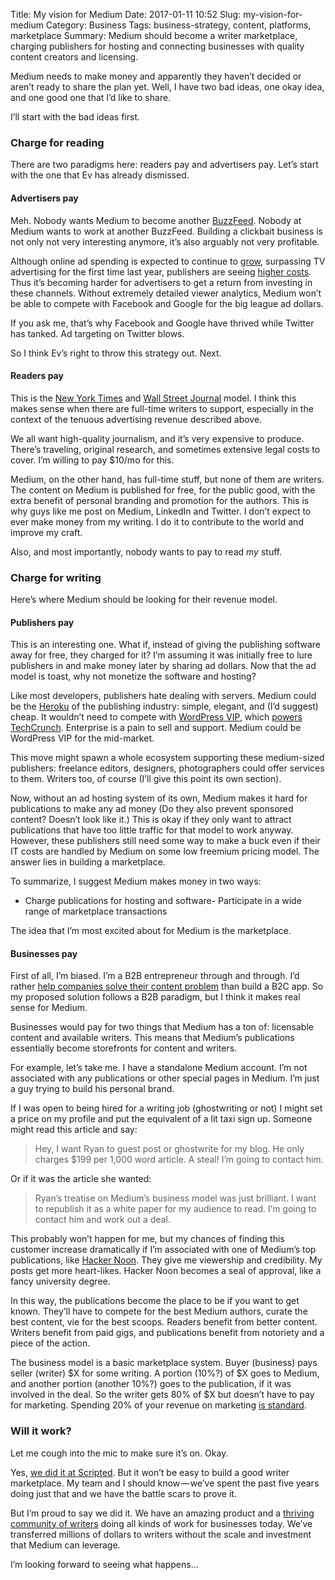 Title: My vision for Medium
Date: 2017-01-11 10:52
Slug: my-vision-for-medium
Category: Business
Tags: business-strategy, content, platforms, marketplace
Summary: Medium should become a writer marketplace, charging publishers for hosting and connecting businesses with quality content creators and licensing.

Medium needs to make money and apparently they haven’t decided or aren’t ready to share the plan yet. Well, I have two bad ideas, one okay idea, and one good one that I’d like to share.

I’ll start with the bad ideas first.

### Charge for reading

There are two paradigms here: readers pay and advertisers pay. Let’s start with the one that Ev has already dismissed.

#### Advertisers pay

Meh. Nobody wants Medium to become another [BuzzFeed](https://www.buzzfeed.com/). Nobody at Medium wants to work at another BuzzFeed. Building a clickbait business is not only not very interesting anymore, it’s also arguably not very profitable.

Although online ad spending is expected to continue to [grow](http://www.nasdaq.com/article/the-current-and-future-trends-of-digital-advertising-cm669129), surpassing TV advertising for the first time last year, publishers are seeing [higher costs](https://www.hochmanconsultants.com/cost-of-ppc-advertising/). Thus it’s becoming harder for advertisers to get a return from investing in these channels. Without extremely detailed viewer analytics, Medium won’t be able to compete with Facebook and Google for the big league ad dollars.

If you ask me, that’s why Facebook and Google have thrived while Twitter has tanked. Ad targeting on Twitter blows.

So I think Ev’s right to throw this strategy out. Next.

#### **Readers pay**

This is the [New York Times](https://www.nytimes.com/subscriptions/Multiproduct/lp8R34X.html) and [Wall Street Journal](http://subscription.wsj.com/) model. I think this makes sense when there are full-time writers to support, especially in the context of the tenuous advertising revenue described above.

We all want high-quality journalism, and it’s very expensive to produce. There’s traveling, original research, and sometimes extensive legal costs to cover. I’m willing to pay $10/mo for this.

Medium, on the other hand, has full-time stuff, but none of them are writers. The content on Medium is published for free, for the public good, with the extra benefit of personal branding and promotion for the authors. This is why guys like me post on Medium, LinkedIn and Twitter. I don’t expect to ever make money from my writing. I do it to contribute to the world and improve my craft.

Also, and most importantly, nobody wants to pay to read *my* stuff.

### Charge for writing

Here’s where Medium should be looking for their revenue model.

#### Publishers pay

This is an interesting one. What if, instead of giving the publishing software away for free, they charged for it? I’m assuming it was initially free to lure publishers in and make money later by sharing ad dollars. Now that the ad model is toast, why not monetize the software and hosting?

Like most developers, publishers hate dealing with servers. Medium could be the [Heroku](https://www.heroku.com/) of the publishing industry: simple, elegant, and (I’d suggest) cheap. It wouldn’t need to compete with [WordPress VIP](https://vip.wordpress.com/), which [powers TechCrunch](https://wordpress.org/showcase/techcrunch/). Enterprise is a pain to sell and support. Medium could be WordPress VIP for the mid-market.

This move might spawn a whole ecosystem supporting these medium-sized publishers: freelance editors, designers, photographers could offer services to them. Writers too, of course (I’ll give this point its own section).

Now, without an ad hosting system of its own, Medium makes it hard for publications to make any ad money (Do they also prevent sponsored content? Doesn’t look like it.) This is okay if they only want to attract publications that have too little traffic for that model to work anyway. However, these publishers still need some way to make a buck even if their IT costs are handled by Medium on some low freemium pricing model. The answer lies in building a marketplace.

To summarize, I suggest Medium makes money in two ways:

- Charge publications for hosting and software- Participate in a wide range of marketplace transactions

The idea that I’m most excited about for Medium is the marketplace.

#### Businesses pay

First of all, I’m biased. I’m a B2B entrepreneur through and through. I’d rather [help companies solve their content problem](https://twitter.com/laurenduca/status/817040025078681600) than build a B2C app. So my proposed solution follows a B2B paradigm, but I think it makes real sense for Medium.

Businesses would pay for two things that Medium has a ton of: licensable content and available writers. This means that Medium’s publications essentially become storefronts for content and writers.

For example, let’s take me. I have a standalone Medium account. I’m not associated with any publications or other special pages in Medium. I’m just a guy trying to build his personal brand.

If I was open to being hired for a writing job (ghostwriting or not) I might set a price on my profile and put the equivalent of a lit taxi sign up. Someone might read this article and say:

> Hey, I want Ryan to guest post or ghostwrite for my blog. He only charges $199 per 1,000 word article. A steal! I’m going to contact him.

Or if it was the article she wanted:

> Ryan’s treatise on Medium’s business model was just brilliant. I want to republish it as a white paper for my audience to read. I’m going to contact him and work out a deal.

This probably won’t happen for me, but my chances of finding this customer increase dramatically if I’m associated with one of Medium’s top publications, like [Hacker Noon](https://hackernoon.com/). They give me viewership and credibility. My posts get more heart-likes. Hacker Noon becomes a seal of approval, like a fancy university degree.

In this way, the publications become the place to be if you want to get known. They’ll have to compete for the best Medium authors, curate the best content, vie for the best scoops. Readers benefit from better content. Writers benefit from paid gigs, and publications benefit from notoriety and a piece of the action.

The business model is a basic marketplace system. Buyer (business) pays seller (writer) $X for some writing. A portion (10%?) of $X goes to Medium, and another portion (another 10%?) goes to the publication, if it was involved in the deal. So the writer gets 80% of $X but doesn’t have to pay for marketing. Spending 20% of your revenue on marketing [is standard](https://vtldesign.com/digital-marketing/content-marketing-strategy/percent-of-revenue-spent-on-marketing-sales/).

### Will it work?

Let me cough into the mic to make sure it’s on. Okay.

Yes, [we did it at Scripted](https://www.scripted.com). But it won’t be easy to build a good writer marketplace. My team and I should know — we’ve spent the past five years doing just that and we have the battle scars to prove it.

But I’m proud to say we did it. We have an amazing product and a [thriving community of writers](https://www.scripted.com/freelance-writers) doing all kinds of work for businesses today. We’ve transferred millions of dollars to writers without the scale and investment that Medium can leverage.

I’m looking forward to seeing what happens…